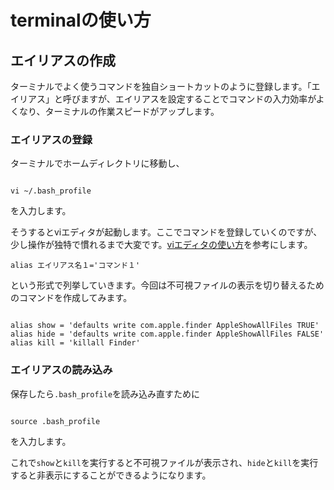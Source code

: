 # terminalの使い方


## エイリアスの作成

ターミナルでよく使うコマンドを独自ショートカットのように登録します。「エイリアス」と呼びますが、エイリアスを設定することでコマンドの入力効率がよくなり、ターミナルの作業スピードがアップします。


### エイリアスの登録

ターミナルでホームディレクトリに移動し、

```

vi ~/.bash_profile

```

を入力します。

そうするとviエディタが起動します。ここでコマンドを登録していくのですが、少し操作が独特で慣れるまで大変です。[viエディタの使い方](http://net-newbie.com/linux/commands/vi.html)を参考にします。

```
alias エイリアス名１='コマンド１'

```

という形式で列挙していきます。今回は不可視ファイルの表示を切り替えるためのコマンドを作成してみます。

```

alias show = 'defaults write com.apple.finder AppleShowAllFiles TRUE'
alias hide = 'defaults write com.apple.finder AppleShowAllFiles FALSE'
alias kill = 'killall Finder'

```


### エイリアスの読み込み

保存したら`.bash_profile`を読み込み直すために


```

source .bash_profile

```

を入力します。

これで`show`と`kill`を実行すると不可視ファイルが表示され、`hide`と`kill`を実行すると非表示にすることができるようになります。

